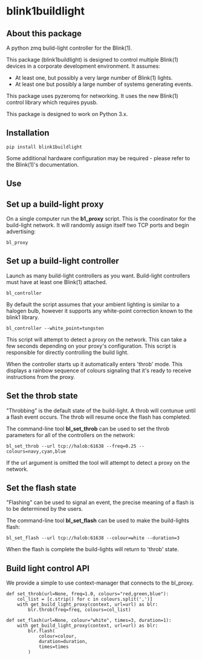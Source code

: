 blink1buildlight
================

About this package
------------------

A python zmq build-light controller for the Blink(1).

This package (blink1buildlight) is designed to control multiple Blink(1) devices in a corporate development environment. It assumes:
* At least one, but possibly a very large number of Blink(1) lights.
* At least one but possibly a large number of systems generating events.

This package uses pyzeromq for networking. It uses the new Blink(1) control library which requires pyusb.

This package is designed to work on Python 3.x.

Installation
------------

    pip install blink1buildlight
    
Some additional hardware configuration may be required - please refer to the Blink(1)'s documentation.

Use
---

Set up a build-light proxy
--------------------------

On a single computer run the **b1_proxy** script. This is the coordinator for the build-light network. It will randomly
assign itself two TCP ports and begin advertising:

    bl_proxy
   
Set up a build-light controller
-------------------------------
   
Launch as many build-light controllers as you want. Build-light controllers must have at least one Blink(1) attached.
 
    bl_controller
    
By default the script assumes that your ambient lighting is similar to a halogen bulb, however it supports any white-point
correction known to the blink1 library.

    bl_controller --white_point=tungsten
    
This script will attempt to detect a proxy on the network. This can take a few seconds depending on your proxy's configuration.
This script is responsible for directly controlling the build light.

When the controller starts up it automatically enters 'throb' mode. This displays a rainbow sequence of colours signaling
that it's ready to receive instructions from the proxy.

Set the throb state
-------------------

"Throbbing" is the default state of the build-light. A throb will contunue until a flash event occurs. The throb will resume
once the flash has completed.

The command-line tool **bl_set_throb** can be used to set the throb parameters for all of the controllers on the network:

    bl_set_throb --url tcp://halob:61638 --freq=0.25 --colours=navy,cyan,blue
    
If the url argument is omitted the tool will attempt to detect a proxy on the network. 

Set the flash state
-------------------

"Flashing" can be used to signal an event, the precise meaning of a flash is to be determined by the users.

The command-line tool **bl_set_flash** can be used to make the build-lights flash:

    bl_set_flash --url tcp://halob:61638 --colour=white --duration=3
    
When the flash is complete the build-lights will return to 'throb' state.

Build light control API
-----------------------

We provide a simple to use context-manager that connects to the bl_proxy. 

    def set_throb(url=None, freq=1.0, colours="red,green,blue"):
        col_list = [c.strip() for c in colours.split(',')]
        with get_build_light_proxy(context, url=url) as blr:
            blr.throb(freq=freq, colours=col_list)
            
    def set_flash(url=None, colour="white", times=3, duration=1):
        with get_build_light_proxy(context, url=url) as blr:
            blr.flash(
                colour=colour,
                duration=duration,
                times=times
            )